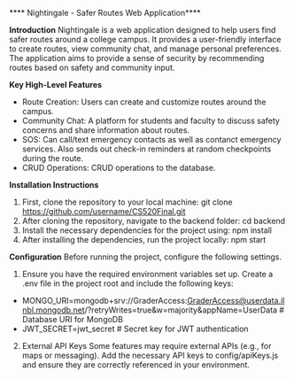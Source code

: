 **** Nightingale - Safer Routes Web Application****

**Introduction**
Nightingale is a web application designed to help users find safer routes around a college campus. It provides a user-friendly interface to create routes, view community chat, and manage personal preferences. The application aims to provide a sense of security by recommending routes based on safety and community input.

**Key High-Level Features**
- Route Creation: Users can create and customize routes around the campus.
- Community Chat: A platform for students and faculty to discuss safety concerns and share information about routes.
- SOS: Can call/text emergency contacts as well as contanct emergency services. Also sends out check-in reminders at random checkpoints during the route.
- CRUD Operations: CRUD operations to the database.

**Installation Instructions**
1. First, clone the repository to your local machine: git clone https://github.com/username/CS520Final.git
2. After cloning the repository, navigate to the backend folder: cd backend
3. Install the necessary dependencies for the project using: npm install
4. After installing the dependencies, run the project locally: npm start

**Configuration**
Before running the project, configure the following settings.
1. Ensure you have the required environment variables set up. Create a .env file in the project root and include the following keys:
- MONGO_URI=mongodb+srv://GraderAccess:GraderAccess@userdata.ilnbl.mongodb.net/?retryWrites=true&w=majority&appName=UserData  # Database URI for MongoDB
- JWT_SECRET=jwt_secret # Secret key for JWT authentication

2. External API Keys
Some features may require external APIs (e.g., for maps or messaging). Add the necessary API keys to config/apiKeys.js and ensure they are correctly referenced in your environment.
